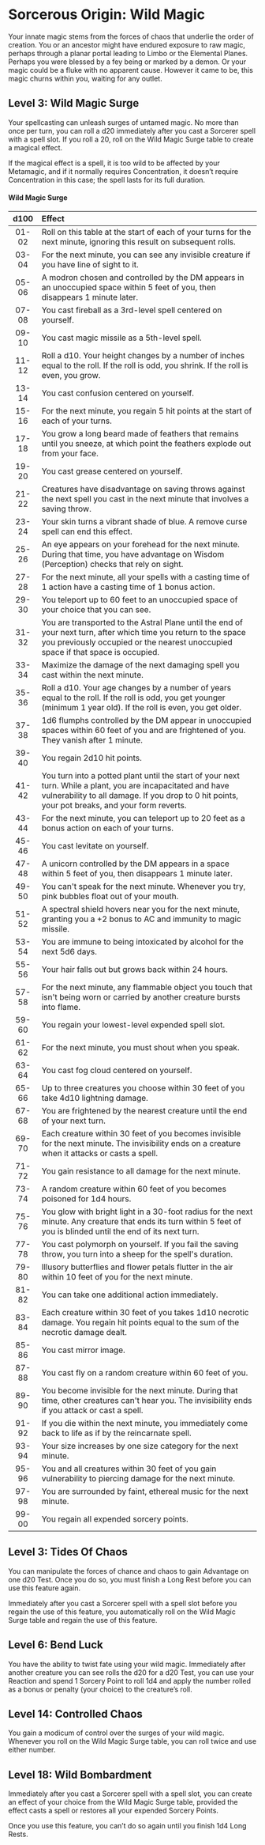 # Sorcerous Origin: Wild Magic

Your innate magic stems from the forces of chaos that underlie the order of creation. You or an ancestor might have endured exposure to raw magic, perhaps through a planar portal leading to Limbo or the Elemental Planes. Perhaps you were blessed by a fey being or marked by a demon. Or your magic could be a fluke with no apparent cause. However it came to be, this magic churns within you, waiting for any outlet.

## Level 3: Wild Magic Surge

Your spellcasting can unleash surges of untamed magic. No more than once per turn, you can roll a d20 immediately after you cast a Sorcerer spell with a spell slot. If you roll a 20, roll on the Wild Magic Surge table to create a magical effect.

If the magical effect is a spell, it is too wild to be affected by your Metamagic, and if it normally requires Concentration, it doesn’t require Concentration in this case; the spell lasts for its full duration.

#### Wild Magic Surge
| d100 | Effect |
|:-:|:--|
| 01-02 | Roll on this table at the start of each of your turns for the next minute, ignoring this result on subsequent rolls. |
| 03-04 | For the next minute, you can see any invisible creature if you have line of sight to it. |
| 05-06 | A modron chosen and controlled by the DM appears in an unoccupied space within 5 feet of you, then disappears 1 minute later. |
| 07-08 | You cast fireball as a 3rd-level spell centered on yourself. |
| 09-10 | You cast magic missile as a 5th-level spell. |
| 11-12 | Roll a d10. Your height changes by a number of inches equal to the roll. If the roll is odd, you shrink. If the roll is even, you grow. |
| 13-14 | You cast confusion centered on yourself. |
| 15-16 | For the next minute, you regain 5 hit points at the start of each of your turns. |
| 17-18 | You grow a long beard made of feathers that remains until you sneeze, at which point the feathers explode out from your face. |
| 19-20 | You cast grease centered on yourself. |
| 21-22 | Creatures have disadvantage on saving throws against the next spell you cast in the next minute that involves a saving throw. |
| 23-24 | Your skin turns a vibrant shade of blue. A remove curse spell can end this effect. |
| 25-26 | An eye appears on your forehead for the next minute. During that time, you have advantage on Wisdom (Perception) checks that rely on sight. |
| 27-28 | For the next minute, all your spells with a casting time of 1 action have a casting time of 1 bonus action. |
| 29-30 | You teleport up to 60 feet to an unoccupied space of your choice that you can see. |
| 31-32 | You are transported to the Astral Plane until the end of your next turn, after which time you return to the space you previously occupied or the nearest unoccupied space if that space is occupied. |
| 33-34 | Maximize the damage of the next damaging spell you cast within the next minute. |
| 35-36 | Roll a d10. Your age changes by a number of years equal to the roll. If the roll is odd, you get younger (minimum 1 year old). If the roll is even, you get older. |
| 37-38 | 1d6 flumphs controlled by the DM appear in unoccupied spaces within 60 feet of you and are frightened of you. They vanish after 1 minute. |
| 39-40 | You regain 2d10 hit points. |
| 41-42 | You turn into a potted plant until the start of your next turn. While a plant, you are incapacitated and have vulnerability to all damage. If you drop to 0 hit points, your pot breaks, and your form reverts. |
| 43-44 | For the next minute, you can teleport up to 20 feet as a bonus action on each of your turns. |
| 45-46 | You cast levitate on yourself. |
| 47-48 | A unicorn controlled by the DM appears in a space within 5 feet of you, then disappears 1 minute later. |
| 49-50 | You can't speak for the next minute. Whenever you try, pink bubbles float out of your mouth. |
| 51-52 | A spectral shield hovers near you for the next minute, granting you a +2 bonus to AC and immunity to magic missile. |
| 53-54 | You are immune to being intoxicated by alcohol for the next 5d6 days. |
| 55-56 | Your hair falls out but grows back within 24 hours. |
| 57-58 | For the next minute, any flammable object you touch that isn't being worn or carried by another creature bursts into flame. |
| 59-60 | You regain your lowest-level expended spell slot. |
| 61-62 | For the next minute, you must shout when you speak. |
| 63-64 | You cast fog cloud centered on yourself. |
| 65-66 | Up to three creatures you choose within 30 feet of you take 4d10 lightning damage. |
| 67-68 | You are frightened by the nearest creature until the end of your next turn. |
| 69-70 | Each creature within 30 feet of you becomes invisible for the next minute. The invisibility ends on a creature when it attacks or casts a spell. |
| 71-72 | You gain resistance to all damage for the next minute. |
| 73-74 | A random creature within 60 feet of you becomes poisoned for 1d4 hours. |
| 75-76 | You glow with bright light in a 30-foot radius for the next minute. Any creature that ends its turn within 5 feet of you is blinded until the end of its next turn. |
| 77-78 | You cast polymorph on yourself. If you fail the saving throw, you turn into a sheep for the spell's duration. |
| 79-80 | Illusory butterflies and flower petals flutter in the air within 10 feet of you for the next minute. |
| 81-82 | You can take one additional action immediately. |
| 83-84 | Each creature within 30 feet of you takes 1d10 necrotic damage. You regain hit points equal to the sum of the necrotic damage dealt. |
| 85-86 | You cast mirror image. |
| 87-88 | You cast fly on a random creature within 60 feet of you. |
| 89-90 | You become invisible for the next minute. During that time, other creatures can't hear you. The invisibility ends if you attack or cast a spell. |
| 91-92 | If you die within the next minute, you immediately come back to life as if by the reincarnate spell. |
| 93-94 | Your size increases by one size category for the next minute. |
| 95-96 | You and all creatures within 30 feet of you gain vulnerability to piercing damage for the next minute. |
| 97-98 | You are surrounded by faint, ethereal music for the next minute. |
| 99-00 | You regain all expended sorcery points. |

## Level 3: Tides Of Chaos

You can manipulate the forces of chance and chaos to gain Advantage on one d20 Test. Once you do so, you must finish a Long Rest before you can use this feature again.

Immediately after you cast a Sorcerer spell with a spell slot before you regain the use of this feature, you automatically roll on the Wild Magic Surge table and regain the use of this feature.

## Level 6: Bend Luck

You have the ability to twist fate using your wild magic. Immediately after another creature you can see rolls the d20 for a d20 Test, you can use your Reaction and spend 1 Sorcery Point to roll 1d4 and apply the number rolled as a bonus or penalty (your choice) to the creature’s roll.
 
## Level 14: Controlled Chaos

You gain a modicum of control over the surges of your wild magic. Whenever you roll on the Wild Magic Surge table, you can roll twice and use either number.

## Level 18: Wild Bombardment

Immediately after you cast a Sorcerer spell with a spell slot, you can create an effect of your choice from the Wild Magic Surge table, provided the effect casts a spell or restores all your expended Sorcery Points.

Once you use this feature, you can’t do so again until you finish 1d4 Long Rests.